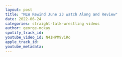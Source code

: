 ```yaml
---
layout: post
title: "MLW Rewind June 23 watch Along and Review"
date: 2022-06-24
categories: straight-talk-wrestling videos
author: george-mckay
spotify_track_id: 
youtube_video_id: N4IHPM9viRo
apple_track_id: 
youtube_metadata: 
---
```

